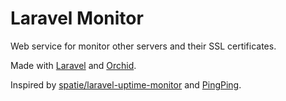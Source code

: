 # Laravel Monitor

Web service for monitor other servers and their SSL certificates.

Made with [Laravel](https://laravel.com) and [Orchid](https://orchid.software).

Inspired by [spatie/laravel-uptime-monitor](https://github.com/spatie/laravel-uptime-monitor) and [PingPing](https://pingping.io).
